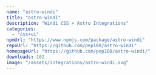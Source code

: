 ```yaml
---
name: "astro-windi"
title: "astro-windi"
description: "Windi CSS + Astro Integrations"
categories:
  - "css+ui"
npmUrl: "https://www.npmjs.com/package/astro-windi"
repoUrl: "https://github.com/pep108/astro-windi"
homepageUrl: "https://github.com/pep108/astro-windi/"
downloads: 102
image: "/assets/integrations/astro-windi.svg"
---
```

